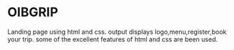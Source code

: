 # OIBGRIP
Landing page using html and css.
output displays logo,menu,register,book your trip.
some of the excellent features of html and css are been used.
